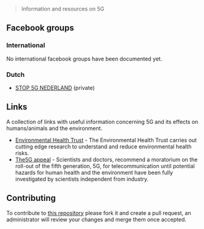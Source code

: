 > Information and resources on 5G

## Facebook groups

### International
No international facebook groups have been documented yet.

### Dutch
- [STOP 5G NEDERLAND](https://www.facebook.com/groups/446053079582108/) (private)

## Links
A collection of links with useful information concerning 5G and its effects on humans/animals and the environment.

- [Environmental Health Trust](https://ehtrust.org/) - The Environmental Health Trust carries out cutting edge research to understand and reduce environmental health risks.
- [The5G appeal](https://www.5gappeal.eu/the-5g-appeal/) - Scientists and doctors, recommend a moratorium on the roll-out of the fifth generation, 5G, for telecommunication until potential hazards for human health and the environment have been fully investigated by scientists independent from industry. 

## Contributing

To contribute to [this repository](https://github.com/collaborative-resources/5G-knowledge-base) please fork it and create a pull request, an administrator will review your changes and merge them once accepted.
